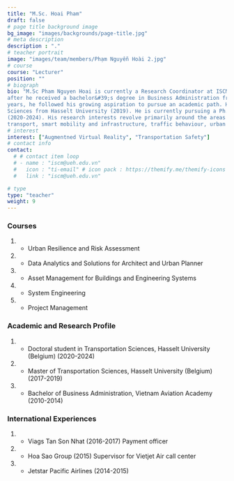 ```yaml
---
title: "M.Sc. Hoai Pham"
draft: false
# page title background image
bg_image: "images/backgrounds/page-title.jpg"
# meta description
description : "."
# teacher portrait
image: "images/team/members/Phạm Nguyễn Hoài 2.jpg"
# course
course: "Lecturer"
position: ""
# biograph
bio: "M.Sc Pham Nguyen Hoai is currently a Research Coordinator at ISCM. He firstly started his career in aviation industry
after he received a bachelor&#39;s degree in Business Administration from Vietnam Aviation Academy (2014). After three
years, he followed his growing aspiration to pursue an academic path. He holds a master&#39;s degree in Transportation
Sciences from Hasselt University (2019). He is currently pursuing a Ph.D in Transportation Sciences at Hasselt University
(2020-2024). His research interests revolve primarily around the areas of gamification and virtual reality in education and
transport, smart mobility and infrastructure, traffic behaviour, urban transportation planning and transport economics."
# interest
interest: ["Augmentned Virtual Reality", "Transportation Safety"]
# contact info
contact:
  # # contact item loop
  # - name : "iscm@ueh.edu.vn"
  #   icon : "ti-email" # icon pack : https://themify.me/themify-icons
  #   link : "iscm@ueh.edu.vn"

# type
type: "teacher"
weight: 9
---
```


### Courses

1. - Urban Resilience and Risk Assessment
1. - Data Analytics and Solutions for Architect and Urban Planner
1. - Asset Management for Buildings and Engineering Systems
1. - System Engineering
1. - Project Management

### Academic and Research Profile

1. - Doctoral student in Transportation Sciences, Hasselt University (Belgium) (2020-2024)
1. - Master of Transportation Sciences, Hasselt University (Belgium) (2017-2019)
1. - Bachelor of Business Administration, Vietnam Aviation Academy (2010-2014)

### International Experiences

1. - Viags Tan Son Nhat (2016-2017)
     Payment officer
1. - Hoa Sao Group (2015)
     Supervisor for Vietjet Air call center
1. - Jetstar Pacific Airlines (2014-2015)
